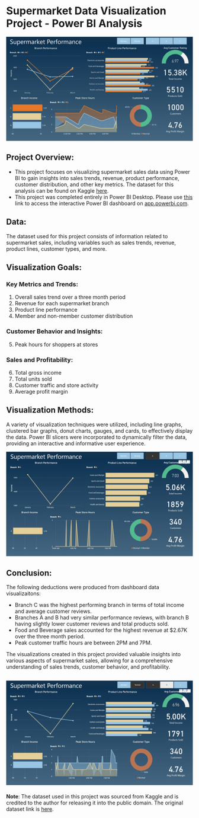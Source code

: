 # Supermarket Data Visualization Project - Power BI Analysis
![Power BI Dashboard](https://github.com/benmcmahon51/Supermarket_Power_BI_Dashboard/raw/main/dashboard_images/Supermarket%20Cover%20Photo.JPG)

## Project Overview:
* This project focuses on visualizing supermarket sales data using Power BI to gain insights into sales trends, revenue, product performance, customer distribution, and other key metrics. The dataset for this analysis can be found on Kaggle [here](https://www.kaggle.com/datasets/aungpyaeap/supermarket-sales?select=supermarket_sales+-+Sheet1.csv).
* This project was completed entirely in Power BI Desktop. Please use [this](https://app.powerbi.com/reportEmbed?reportId=b4257185-e391-43a6-8787-3b32b2888a32&autoAuth=true&ctid=2e73f02b-4a0b-44d3-9f07-1b29d0f27b1e) link to access the interactive Power BI dashboard on [app.powerbi.com](https://app.powerbi.com/singleSignOn?ru=https%3A%2F%2Fapp.powerbi.com%2F%3FnoSignUpCheck%3D1).

## Data:
The dataset used for this project consists of information related to supermarket sales, including variables such as sales trends, revenue, product lines, customer types, and more.

## Visualization Goals:
### Key Metrics and Trends:
1. Overall sales trend over a three month period
2. Revenue for each supermarket branch
3. Product line performance
4. Member and non-member customer distribution

### Customer Behavior and Insights:
5. Peak hours for shoppers at stores

### Sales and Profitability:
6. Total gross income
7. Total units sold
8. Customer traffic and store activity
9. Average profit margin

## Visualization Methods:
A variety of visualization techniques were utilized, including line graphs, clustered bar graphs, donut charts, gauges, and cards, to effectively display the data. Power BI slicers were incorporated to dynamically filter the data, providing an interactive and informative user experience.

![Interactive Slicers](https://github.com/benmcmahon51/Supermarket_Power_BI_Dashboard/raw/main/dashboard_images/Supermarket_1.JPG)

## Conclusion:
The following deductions were produced from dashboard data visualizaitons:
* Branch C was the highest performing branch in terms of total income and average customer reviews.
* Branches A and B had very similar performance reviews, with branch B having slightly lower customer reviews and total products sold.
* Food and Beverage sales accounted for the highest revenue at $2.67K over the three month period.
* Peak customer traffic hours are between 2PM and 7PM.
  
The visualizations created in this project provided valuable insights into various aspects of supermarket sales, allowing for a comprehensive understanding of sales trends, customer behavior, and profitability.

![Detailed metrics for each supermarket branch](https://github.com/benmcmahon51/Supermarket_Power_BI_Dashboard/raw/main/dashboard_images/supermarket_2.JPG)
---

**Note**: The dataset used in this project was sourced from Kaggle and is credited to the author for releasing it into the public domain. The original dataset link is [here](https://www.kaggle.com/datasets/aungpyaeap/supermarket-sales?select=supermarket_sales+-+Sheet1.csv).

